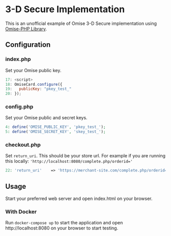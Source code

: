 # 3-D Secure Implementation

This is an unofficial example of Omise 3-D Secure implementation using [Omise-PHP Library](https://github.com/omise/omise-php).

## Configuration

### index.php

Set your Omise public key.

```javascript
17: <script>
18: OmiseCard.configure({
19:   publicKey: "pkey_test_"
20: });
```

### config.php

Set your Omise public and secret keys.

```php
4: define('OMISE_PUBLIC_KEY', 'pkey_test_');
5: define('OMISE_SECRET_KEY', 'skey_test_');
```

### checkout.php

Set `return_uri`. This should be your store url. For example if you are running this locally: `'http://localhost:8080/complete.php/orderid='`

```php
22: 'return_uri'	=> 'https://merchant-site.com/complete.php/orderid=' . $order_id,
```

## Usage

Start your preferred web server and open index.html on your browser.

### With Docker

Run `docker-compose up` to start the application and open http://localhost:8080 on your browser to start testing.
